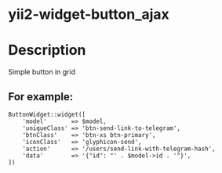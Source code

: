 # yii2-widget-button_ajax

Description
============
Simple button in grid

For example:
-----------------------------------------
```
ButtonWidget::widget([
    'model'       => $model,
    'uniqueClass' => 'btn-send-link-to-telegram',
    'btnClass'    => 'btn-xs btn-primary',
    'iconClass'   => 'glyphicon-send',
    'action'      => '/users/send-link-with-telegram-hash',
    'data'        => '{"id": "' . $model->id . '"}',
])
```
